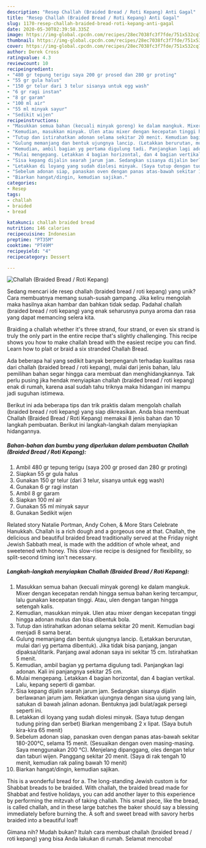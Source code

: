 ```yaml
---
description: "Resep Challah (Braided Bread / Roti Kepang) Anti Gagal"
title: "Resep Challah (Braided Bread / Roti Kepang) Anti Gagal"
slug: 1170-resep-challah-braided-bread-roti-kepang-anti-gagal
date: 2020-05-30T02:39:58.335Z
image: https://img-global.cpcdn.com/recipes/28ec7038fc3f7fde/751x532cq70/challah-braided-bread-roti-kepang-foto-resep-utama.jpg
thumbnail: https://img-global.cpcdn.com/recipes/28ec7038fc3f7fde/751x532cq70/challah-braided-bread-roti-kepang-foto-resep-utama.jpg
cover: https://img-global.cpcdn.com/recipes/28ec7038fc3f7fde/751x532cq70/challah-braided-bread-roti-kepang-foto-resep-utama.jpg
author: Derek Cross
ratingvalue: 4.3
reviewcount: 10
recipeingredient:
- "480 gr tepung terigu saya 200 gr prosed dan 280 gr proting"
- "55 gr gula halus"
- "150 gr telur dari 3 telur sisanya untuk egg wash"
- "6 gr ragi instan"
- "8 gr garam"
- "100 ml air"
- "55 ml minyak sayur"
- "Sedikit wijen"
recipeinstructions:
- "Masukkan semua bahan (kecuali minyak goreng) ke dalam mangkuk. Mixer dengan kecepatan rendah hingga semua bahan kering tercampur, lalu gunakan kecepatan tinggi. Atau, ulen dengan tangan hingga setengah kalis."
- "Kemudian, masukkan minyak. Ulen atau mixer dengan kecepatan tinggi hingga adonan mulus dan bisa dibentuk bola."
- "Tutup dan istirahatkan adonan selama sekitar 20 menit. Kemudian bagi menjadi 8 sama berat."
- "Gulung memanjang dan bentuk ujungnya lancip. (Letakkan berurutan, mulai dari yg pertama dibentuk). Jika tidak bisa panjang, jangan dipaksa/ditarik. Panjang awal adonan saya ini sekitar 15 cm. Istirahatkan 5 menit."
- "Kemudian, ambil bagian yg pertama digulung tadi. Panjangkan lagi adonan. Kali ini panjangnya sekitar 25 cm."
- "Mulai mengepang. Letakkan 4 bagian horizontal, dan 4 bagian vertikal. Lalu, kepang seperti di gambar."
- "Sisa kepang dijalin searah jarum jam. Sedangkan sisanya dijalin berlawanan jarum jam. Rekatkan ujungnya dengan sisa ujung yang lain, satukan di bawah jalinan adonan. Bentuknya jadi bulat/agak persegi seperti ini."
- "Letakkan di loyang yang sudah diolesi minyak. (Saya tutup dengan tudung piring dan serbet) Biarkan mengembang 2 x lipat. (Saya butuh kira-kira 65 menit)"
- "Sebelum adonan siap, panaskan oven dengan panas atas-bawah sekitar 180-200°C, selama 15 menit. (Sesuaikan dengan oven masing-masing. Saya menggunakan 200 °C). Menjelang dipanggang, oles dengan telur dan taburi wijen. Panggang sekitar 20 menit. (Saya di rak tengah 10 menit, kemudian rak paling bawah 10 menit)"
- "Biarkan hangat/dingin, kemudian sajikan."
categories:
- Resep
tags:
- challah
- braided
- bread

katakunci: challah braided bread 
nutrition: 146 calories
recipecuisine: Indonesian
preptime: "PT35M"
cooktime: "PT49M"
recipeyield: "4"
recipecategory: Dessert

---
```



![Challah (Braided Bread / Roti Kepang)](https://img-global.cpcdn.com/recipes/28ec7038fc3f7fde/751x532cq70/challah-braided-bread-roti-kepang-foto-resep-utama.jpg)

Sedang mencari ide resep challah (braided bread / roti kepang) yang unik? Cara membuatnya memang susah-susah gampang. Jika keliru mengolah maka hasilnya akan hambar dan bahkan tidak sedap. Padahal challah (braided bread / roti kepang) yang enak seharusnya punya aroma dan rasa yang dapat memancing selera kita.

Braiding a challah whether it&#39;s three strand, four strand, or even six strand is truly the only part in the entire recipe that&#39;s slightly challenging. This recipe shows you how to make challah bread with the easiest recipe you can find. Learn how to plait or braid a six stranded Challah Bread.

Ada beberapa hal yang sedikit banyak berpengaruh terhadap kualitas rasa dari challah (braided bread / roti kepang), mulai dari jenis bahan, lalu pemilihan bahan segar hingga cara membuat dan menghidangkannya. Tak perlu pusing jika hendak menyiapkan challah (braided bread / roti kepang) enak di rumah, karena asal sudah tahu triknya maka hidangan ini mampu jadi suguhan istimewa.


Berikut ini ada beberapa tips dan trik praktis dalam mengolah challah (braided bread / roti kepang) yang siap dikreasikan. Anda bisa membuat Challah (Braided Bread / Roti Kepang) memakai 8 jenis bahan dan 10 langkah pembuatan. Berikut ini langkah-langkah dalam menyiapkan hidangannya.

<!--inarticleads1-->

##### Bahan-bahan dan bumbu yang diperlukan dalam pembuatan Challah (Braided Bread / Roti Kepang):

1. Ambil 480 gr tepung terigu (saya 200 gr prosed dan 280 gr proting)
1. Siapkan 55 gr gula halus
1. Gunakan 150 gr telur (dari 3 telur, sisanya untuk egg wash)
1. Gunakan 6 gr ragi instan
1. Ambil 8 gr garam
1. Siapkan 100 ml air
1. Gunakan 55 ml minyak sayur
1. Gunakan Sedikit wijen


Related story Natalie Portman, Andy Cohen, &amp; More Stars Celebrate Hanukkah. Challah is a rich dough and a gorgeous one at that. Challah, the delicious and beautiful braided bread traditionally served at the Friday night Jewish Sabbath meal, is made with the addition of whole wheat, and sweetened with honey. This slow-rise recipe is designed for flexibility, so split-second timing isn&#39;t necessary. 

<!--inarticleads2-->

##### Langkah-langkah menyiapkan Challah (Braided Bread / Roti Kepang):

1. Masukkan semua bahan (kecuali minyak goreng) ke dalam mangkuk. Mixer dengan kecepatan rendah hingga semua bahan kering tercampur, lalu gunakan kecepatan tinggi. Atau, ulen dengan tangan hingga setengah kalis.
1. Kemudian, masukkan minyak. Ulen atau mixer dengan kecepatan tinggi hingga adonan mulus dan bisa dibentuk bola.
1. Tutup dan istirahatkan adonan selama sekitar 20 menit. Kemudian bagi menjadi 8 sama berat.
1. Gulung memanjang dan bentuk ujungnya lancip. (Letakkan berurutan, mulai dari yg pertama dibentuk). Jika tidak bisa panjang, jangan dipaksa/ditarik. Panjang awal adonan saya ini sekitar 15 cm. Istirahatkan 5 menit.
1. Kemudian, ambil bagian yg pertama digulung tadi. Panjangkan lagi adonan. Kali ini panjangnya sekitar 25 cm.
1. Mulai mengepang. Letakkan 4 bagian horizontal, dan 4 bagian vertikal. Lalu, kepang seperti di gambar.
1. Sisa kepang dijalin searah jarum jam. Sedangkan sisanya dijalin berlawanan jarum jam. Rekatkan ujungnya dengan sisa ujung yang lain, satukan di bawah jalinan adonan. Bentuknya jadi bulat/agak persegi seperti ini.
1. Letakkan di loyang yang sudah diolesi minyak. (Saya tutup dengan tudung piring dan serbet) Biarkan mengembang 2 x lipat. (Saya butuh kira-kira 65 menit)
1. Sebelum adonan siap, panaskan oven dengan panas atas-bawah sekitar 180-200°C, selama 15 menit. (Sesuaikan dengan oven masing-masing. Saya menggunakan 200 °C). Menjelang dipanggang, oles dengan telur dan taburi wijen. Panggang sekitar 20 menit. (Saya di rak tengah 10 menit, kemudian rak paling bawah 10 menit)
1. Biarkan hangat/dingin, kemudian sajikan.


This is a wonderful bread for a. The long-standing Jewish custom is for Shabbat breads to be braided. With challah, the braided bread made for Shabbat and festive holidays, you can add another layer to this experience by performing the mitzvah of taking challah. This small piece, like the bread, is called challah, and in these large batches the baker should say a blessing immediately before burning the. A soft and sweet bread with savory herbs braided into a beautiful loaf! 

Gimana nih? Mudah bukan? Itulah cara membuat challah (braided bread / roti kepang) yang bisa Anda lakukan di rumah. Selamat mencoba!
